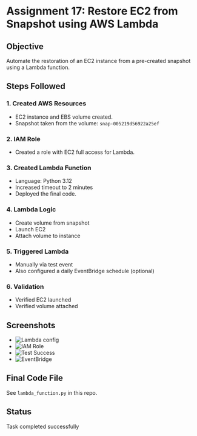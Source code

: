 # Assignment 17: Restore EC2 from Snapshot using AWS Lambda

## Objective
Automate the restoration of an EC2 instance from a pre-created snapshot using a Lambda function.

## Steps Followed

### 1. Created AWS Resources
- EC2 instance and EBS volume created.
- Snapshot taken from the volume: `snap-005219d56922a25ef`

### 2. IAM Role
- Created a role with EC2 full access for Lambda.

### 3. Created Lambda Function
- Language: Python 3.12
- Increased timeout to 2 minutes
- Deployed the final code.

### 4. Lambda Logic
- Create volume from snapshot
- Launch EC2
- Attach volume to instance

### 5. Triggered Lambda
- Manually via test event
- Also configured a daily EventBridge schedule (optional)

### 6. Validation
- Verified EC2 launched
- Verified volume attached

## Screenshots
- ![Lambda config](screenshots/lambda_config.png)
- ![IAM Role](screenshots/iam_role.png)
- ![Test Success](screenshots/test_success.png)
- ![EventBridge](screenshots/event_trigger.png)

## Final Code File
See `lambda_function.py` in this repo.

## Status
 Task completed successfully
